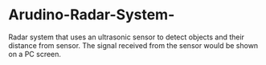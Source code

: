 # Arudino-Radar-System-
Radar system that uses an ultrasonic sensor to detect objects and their distance from sensor. The signal received from the sensor would be shown on a PC screen.
